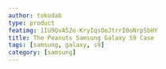 ```yaml
---
author: tokodab
type: product
featimg: 1IU9QvA5Zo-KryIqsOoJtrrI0oNrpSbHY
title: The Peanuts Samsung Galaxy S9 Case
tags: [samsung, galaxy, s9]
category: [samsung]
---
```

